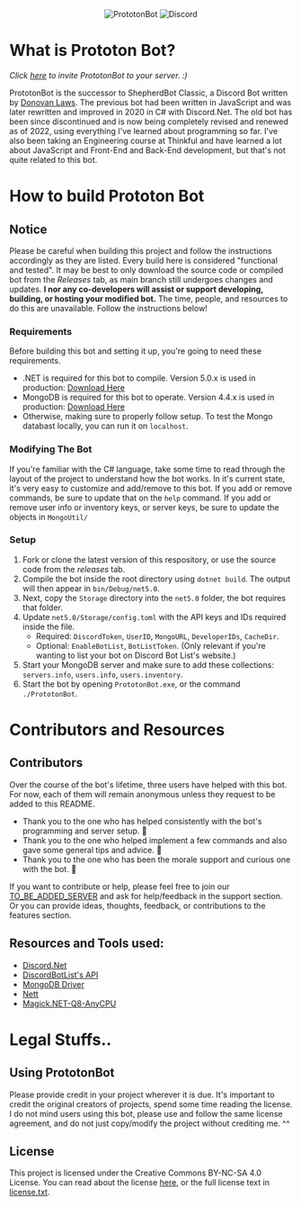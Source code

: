 <div align="center">
   <img alt="PrototonBot" src="https://i.imgur.com/2aCduA6.png"/>
   <img alt="Discord" src="https://img.shields.io/discord/919135423090024499?color=%238D59FF&label=Discord%20Support%20Server">
</div>

# What is Prototon Bot?

*Click [here](https://discord.com/oauth2/authorize?client_id=919110017142095914&permissions=8&scope=bot) to invite PrototonBot to your server. :)*

PrototonBot is the successor to ShepherdBot Classic, a Discord Bot written by [Donovan Laws](https://github.com/donovanlaws).
The previous bot had been written in JavaScript and was later rewritten and improved in 2020 in C# with Discord.Net.
The old bot has been since discontinued and is now being completely revised and renewed as of 2022, using everything I've learned about programming so far.
I've also been taking an Engineering course at Thinkful and have learned a lot about JavaScript and Front-End and Back-End development, but that's not quite related to this bot.

# How to build Prototon Bot

## Notice
Please be careful when building this project and follow the instructions accordingly as they are listed. Every build here is considered "functional and tested".
It may be best to only download the source code or compiled bot from the *Releases* tab, as main branch still undergoes changes and updates.
**I nor any co-developers will assist or support developing, building, or hosting your modified bot.**
The time, people, and resources to do this are unavailable. Follow the instructions below!

### Requirements
Before building this bot and setting it up, you're going to need these requirements.
- .NET is required for this bot to compile. Version 5.0.x is used in production: [Download Here](https://dotnet.microsoft.com/download/dotnet/5.0)
- MongoDB is required for this bot to operate. Version 4.4.x is used in production: [Download Here](https://www.mongodb.com/try/download/community)
- Otherwise, making sure to properly follow setup. To test the Mongo databast locally, you can run it on `localhost`.

### Modifying The Bot
If you're familiar with the C# language, take some time to read through the layout of the project to understand how the bot works.
In it's current state, it's very easy to customize and add/remove to this bot.
If you add or remove commands, be sure to update that on the `help` command.
If you add or remove user info or inventory keys, or server keys, be sure to update the objects in `MongoUtil/`

### Setup
1. Fork or clone the latest version of this respository, or use the source code from the *releases* tab.
2. Compile the bot inside the root directory using `dotnet build`. The output will then appear in `bin/Debug/net5.0`.
3. Next, copy the `Storage` directory into the `net5.0` folder, the bot requires that folder.
4. Update `net5.0/Storage/config.toml` with the API keys and IDs required inside the file.
   - Required: `DiscordToken`, `UserID`, `MongoURL`, `DeveloperIDs`, `CacheDir`.
   - Optional: `EnableBotList`, `BotListToken`. (Only relevant if you're wanting to list your bot on Discord Bot List's website.)
5. Start your MongoDB server and make sure to add these collections: `servers.info`, `users.info`, `users.inventory`.
6. Start the bot by opening `PrototonBot.exe`, or the command `./PrototonBot`.

# Contributors and Resources

## Contributors
Over the course of the bot's lifetime, three users have helped with this bot.
For now, each of them will remain anonymous unless they request to be added to this README.
- Thank you to the one who has helped consistently with the bot's programming and server setup. 💜
- Thank you to the one who helped implement a few commands and also gave some general tips and advice. 💙
- Thank you to the one who has been the morale support and curious one with the bot. 🧡

If you want to contribute or help, please feel free to join our [TO_BE_ADDED_SERVER](https://discord.com) and ask for help/feedback in the support section.
Or you can provide ideas, thoughts, feedback, or contributions to the features section.

## Resources and Tools used:
- [Discord.Net](https://github.com/discord-net/Discord.Net)
- [DiscordBotList's API](https://top.gg/)
- [MongoDB Driver](https://github.com/mongodb/mongo-csharp-driver)
- [Nett](https://github.com/paiden/Nett)
- [Magick.NET-Q8-AnyCPU](https://github.com/dlemstra/Magick.NET)

# Legal Stuffs..

## Using PrototonBot
Please provide credit in your project wherever it is due. It's important to credit the original creators of projects, spend some time reading the license.
I do not mind users using this bot, please use and follow the same license agreement, and do not just copy/modify the project without crediting me. ^^

## License
This project is licensed under the Creative Commons BY-NC-SA 4.0 License.
You can read about the license [here](https://creativecommons.org/licenses/by-nc-sa/4.0), or the full license text in [license.txt](https://github.com/donovanlaws/PrototonBot/blob/main/license.txt).
